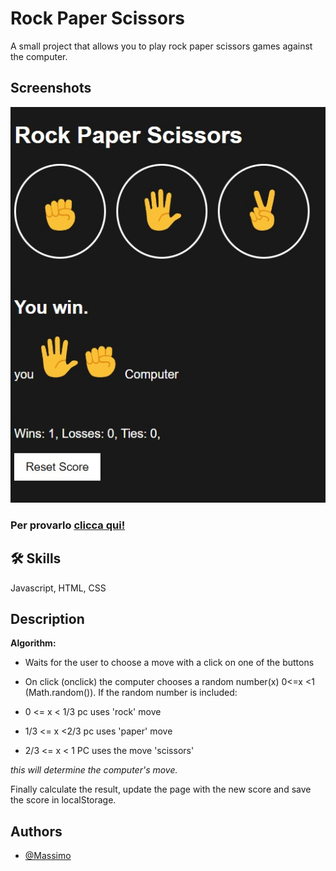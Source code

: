 
# Rock Paper Scissors

A small project that allows you to play rock paper scissors games against the computer.


## Screenshots

![App Screenshot](assets/rock-paper-scissors-screenshot.jpeg)

### Per provarlo [clicca qui!](https://mrmax01.github.io/rock-paper-scissors/)
## 🛠 Skills
Javascript, HTML, CSS


## Description
**Algorithm:**
- Waits for the user to choose a move with a click on one of the buttons

- On click (onclick) the computer chooses a random number(x) 0<=x <1 (Math.random()).
If the random number is included:
- 0 <= x < 1/3 pc uses 'rock' move
- 1/3 <= x <2/3 pc uses 'paper' move
- 2/3 <= x < 1 PC uses the move 'scissors'<br>

*this will determine the computer's move.*

Finally calculate the result, update the page with the new score and save the score in localStorage.
## Authors

- [@Massimo](https://www.github.com/MrMax01)

